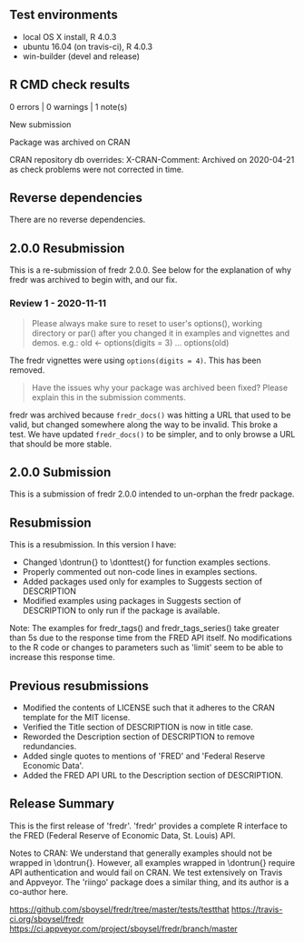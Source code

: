 ## Test environments
* local OS X install, R 4.0.3
* ubuntu 16.04 (on travis-ci), R 4.0.3
* win-builder (devel and release)

## R CMD check results

0 errors | 0 warnings | 1 note(s)

New submission
   
   Package was archived on CRAN
   
   CRAN repository db overrides:
     X-CRAN-Comment: Archived on 2020-04-21 as check problems were not
       corrected in time.

## Reverse dependencies

There are no reverse dependencies.

## 2.0.0 Resubmission

This is a re-submission of fredr 2.0.0. See below for the explanation of why
fredr was archived to begin with, and our fix.

### Review 1 - 2020-11-11

> Please always make sure to reset to user's options(), working directory
or par() after you changed it in examples and vignettes and demos.
e.g.:
old <- options(digits = 3)
...
options(old)

The fredr vignettes were using `options(digits = 4)`. This has been removed.

> Have the issues why your package was archived been fixed?
Please explain this in the submission comments.

fredr was archived because `fredr_docs()` was hitting a URL that used to be
valid, but changed somewhere along the way to be invalid. This broke a test.
We have updated `fredr_docs()` to be simpler, and to only browse a URL that
should be more stable.

## 2.0.0 Submission

This is a submission of fredr 2.0.0 intended to un-orphan the fredr package. 

## Resubmission

This is a resubmission. In this version I have:

* Changed \dontrun{} to \donttest{} for function examples sections.
* Properly commented out non-code lines in examples sections.
* Added packages used only for examples to Suggests section of DESCRIPTION
* Modified examples using packages in Suggests section of DESCRIPTION to only 
  run if the package is available.
  
Note: The examples for fredr_tags() and fredr_tags_series() take greater than 5s
due to the response time from the FRED API itself.  No modifications to the R code
or changes to parameters such as 'limit' seem to be able to increase this response
time.

## Previous resubmissions

* Modified the contents of LICENSE such that it adheres to the CRAN template for
  the MIT license.
* Verified the Title section of DESCRIPTION is now in title case.
* Reworded the Description section of DESCRIPTION to remove redundancies.
* Added single quotes to mentions of 'FRED' and 'Federal Reserve Economic Data'.
* Added the FRED API URL to the Description section of DESCRIPTION.

## Release Summary

This is the first release of 'fredr'. 'fredr' provides a complete R interface
to the FRED (Federal Reserve of Economic Data, St. Louis) API.

Notes to CRAN: We understand that generally examples should not be wrapped in
\dontrun{}. However, all examples wrapped in \dontrun{} require API
authentication and would fail on CRAN. We test extensively on Travis and 
Appveyor. The 'riingo' package does a similar thing, and its author is a
co-author here.

https://github.com/sboysel/fredr/tree/master/tests/testthat
https://travis-ci.org/sboysel/fredr
https://ci.appveyor.com/project/sboysel/fredr/branch/master
